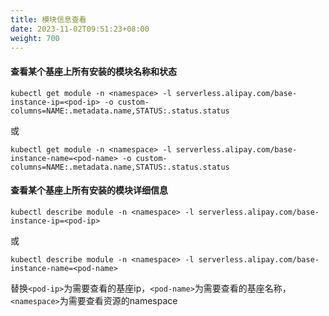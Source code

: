 ```yaml
---
title: 模块信息查看
date: 2023-11-02T09:51:23+08:00
weight: 700
---
```


#### 查看某个基座上所有安装的模块名称和状态
```
kubectl get module -n <namespace> -l serverless.alipay.com/base-instance-ip=<pod-ip> -o custom-columns=NAME:.metadata.name,STATUS:.status.status
```
或
```
kubectl get module -n <namespace> -l serverless.alipay.com/base-instance-name=<pod-name> -o custom-columns=NAME:.metadata.name,STATUS:.status.status
```
#### 查看某个基座上所有安装的模块详细信息
```
kubectl describe module -n <namespace> -l serverless.alipay.com/base-instance-ip=<pod-ip>
```
或
```
kubectl describe module -n <namespace> -l serverless.alipay.com/base-instance-name=<pod-name>
```

替换```<pod-ip>```为需要查看的基座ip，```<pod-name>```为需要查看的基座名称，```<namespace>```为需要查看资源的namespace